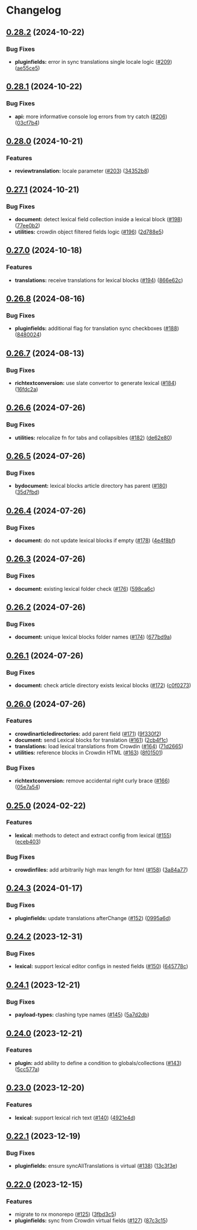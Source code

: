 # Changelog

## [0.28.2](https://github.com/thompsonsj/payload-crowdin-sync/compare/payload-crowdin-sync-v0.28.1...payload-crowdin-sync-v0.28.2) (2024-10-22)


### Bug Fixes

* **pluginfields:** error in sync translations single locale logic ([#209](https://github.com/thompsonsj/payload-crowdin-sync/issues/209)) ([ae55ce5](https://github.com/thompsonsj/payload-crowdin-sync/commit/ae55ce5aaa0ffe0b0a914e9d9444c293a3585545))

## [0.28.1](https://github.com/thompsonsj/payload-crowdin-sync/compare/payload-crowdin-sync-v0.28.0...payload-crowdin-sync-v0.28.1) (2024-10-22)


### Bug Fixes

* **api:** more informative console log errors from try catch ([#206](https://github.com/thompsonsj/payload-crowdin-sync/issues/206)) ([03cf7b4](https://github.com/thompsonsj/payload-crowdin-sync/commit/03cf7b4f5c4b91aeec941a478e08a38d9c9542e4))

## [0.28.0](https://github.com/thompsonsj/payload-crowdin-sync/compare/payload-crowdin-sync-v0.27.1...payload-crowdin-sync-v0.28.0) (2024-10-21)


### Features

* **reviewtranslation:** locale parameter ([#203](https://github.com/thompsonsj/payload-crowdin-sync/issues/203)) ([34352b8](https://github.com/thompsonsj/payload-crowdin-sync/commit/34352b8f34dac710033e5e805916c35f571868e4))

## [0.27.1](https://github.com/thompsonsj/payload-crowdin-sync/compare/payload-crowdin-sync-v0.27.0...payload-crowdin-sync-v0.27.1) (2024-10-21)


### Bug Fixes

* **document:** detect lexical field collection inside a lexical block ([#198](https://github.com/thompsonsj/payload-crowdin-sync/issues/198)) ([77ee0b2](https://github.com/thompsonsj/payload-crowdin-sync/commit/77ee0b2b010959d6fb5738670a55cb81c0721e4b))
* **utilities:** crowdin object filtered fields logic ([#196](https://github.com/thompsonsj/payload-crowdin-sync/issues/196)) ([2d788e5](https://github.com/thompsonsj/payload-crowdin-sync/commit/2d788e50f0308891344a4198c128138a0b9dcfca))

## [0.27.0](https://github.com/thompsonsj/payload-crowdin-sync/compare/payload-crowdin-sync-v0.26.8...payload-crowdin-sync-v0.27.0) (2024-10-18)


### Features

* **translations:** receive translations for lexical blocks ([#194](https://github.com/thompsonsj/payload-crowdin-sync/issues/194)) ([866e62c](https://github.com/thompsonsj/payload-crowdin-sync/commit/866e62c8bd26a00be95a1212e02950471e193311))

## [0.26.8](https://github.com/thompsonsj/payload-crowdin-sync/compare/payload-crowdin-sync-v0.26.7...payload-crowdin-sync-v0.26.8) (2024-08-16)


### Bug Fixes

* **pluginfields:** additional flag for translation sync checkboxes ([#188](https://github.com/thompsonsj/payload-crowdin-sync/issues/188)) ([8480024](https://github.com/thompsonsj/payload-crowdin-sync/commit/84800242a4e9eea3962ed1d1e3999c6ba5efd75b))

## [0.26.7](https://github.com/thompsonsj/payload-crowdin-sync/compare/payload-crowdin-sync-v0.26.6...payload-crowdin-sync-v0.26.7) (2024-08-13)


### Bug Fixes

* **richtextconversion:** use slate convertor to generate lexical ([#184](https://github.com/thompsonsj/payload-crowdin-sync/issues/184)) ([16fdc2a](https://github.com/thompsonsj/payload-crowdin-sync/commit/16fdc2a13d6926730f5326086851604596963d13))

## [0.26.6](https://github.com/thompsonsj/payload-crowdin-sync/compare/payload-crowdin-sync-v0.26.5...payload-crowdin-sync-v0.26.6) (2024-07-26)


### Bug Fixes

* **utilities:** relocalize fn for tabs and collapsibles ([#182](https://github.com/thompsonsj/payload-crowdin-sync/issues/182)) ([de62e80](https://github.com/thompsonsj/payload-crowdin-sync/commit/de62e8029486fab9ff83a61928c60da278ed9da2))

## [0.26.5](https://github.com/thompsonsj/payload-crowdin-sync/compare/payload-crowdin-sync-v0.26.4...payload-crowdin-sync-v0.26.5) (2024-07-26)


### Bug Fixes

* **bydocument:** lexical blocks article directory has parent ([#180](https://github.com/thompsonsj/payload-crowdin-sync/issues/180)) ([35d7fbd](https://github.com/thompsonsj/payload-crowdin-sync/commit/35d7fbd18b2fe7ace493be0e3b6016d36a6e941f))

## [0.26.4](https://github.com/thompsonsj/payload-crowdin-sync/compare/payload-crowdin-sync-v0.26.3...payload-crowdin-sync-v0.26.4) (2024-07-26)


### Bug Fixes

* **document:** do not update lexical blocks if empty ([#178](https://github.com/thompsonsj/payload-crowdin-sync/issues/178)) ([4e4f8bf](https://github.com/thompsonsj/payload-crowdin-sync/commit/4e4f8bf9919a15d3dce42dcb654219642b03419f))

## [0.26.3](https://github.com/thompsonsj/payload-crowdin-sync/compare/payload-crowdin-sync-v0.26.2...payload-crowdin-sync-v0.26.3) (2024-07-26)


### Bug Fixes

* **document:** existing lexical folder check ([#176](https://github.com/thompsonsj/payload-crowdin-sync/issues/176)) ([598ca6c](https://github.com/thompsonsj/payload-crowdin-sync/commit/598ca6cd7e9528eb4f6a84b978287b062eea59cf))

## [0.26.2](https://github.com/thompsonsj/payload-crowdin-sync/compare/payload-crowdin-sync-v0.26.1...payload-crowdin-sync-v0.26.2) (2024-07-26)


### Bug Fixes

* **document:** unique lexical blocks folder names ([#174](https://github.com/thompsonsj/payload-crowdin-sync/issues/174)) ([677bd9a](https://github.com/thompsonsj/payload-crowdin-sync/commit/677bd9a791926f761a2118c287390a46fd300335))

## [0.26.1](https://github.com/thompsonsj/payload-crowdin-sync/compare/payload-crowdin-sync-v0.26.0...payload-crowdin-sync-v0.26.1) (2024-07-26)


### Bug Fixes

* **document:** check article directory exists lexical blocks ([#172](https://github.com/thompsonsj/payload-crowdin-sync/issues/172)) ([c0f0273](https://github.com/thompsonsj/payload-crowdin-sync/commit/c0f02736a2e72a5816995235cad3b79fe59c2826))

## [0.26.0](https://github.com/thompsonsj/payload-crowdin-sync/compare/payload-crowdin-sync-v0.25.0...payload-crowdin-sync-v0.26.0) (2024-07-26)


### Features

* **crowdinarticledirectories:** add parent field ([#171](https://github.com/thompsonsj/payload-crowdin-sync/issues/171)) ([9f330f2](https://github.com/thompsonsj/payload-crowdin-sync/commit/9f330f2f1785d04cf6b771db42307fcf8eb595f9))
* **document:** send Lexical blocks for translation ([#161](https://github.com/thompsonsj/payload-crowdin-sync/issues/161)) ([2cb4f1c](https://github.com/thompsonsj/payload-crowdin-sync/commit/2cb4f1c1d6df555d353c5aca691f06974bca71c8))
* **translations:** load lexical translations from Crowdin ([#164](https://github.com/thompsonsj/payload-crowdin-sync/issues/164)) ([71d2665](https://github.com/thompsonsj/payload-crowdin-sync/commit/71d266525c34b269a351a3d6e8766376798b95e3))
* **utilities:** reference blocks in Crowdin HTML ([#163](https://github.com/thompsonsj/payload-crowdin-sync/issues/163)) ([8f01501](https://github.com/thompsonsj/payload-crowdin-sync/commit/8f01501b85e364e82d02574c93601c07753c5944))


### Bug Fixes

* **richtextconversion:** remove accidental right curly brace ([#166](https://github.com/thompsonsj/payload-crowdin-sync/issues/166)) ([05e7a54](https://github.com/thompsonsj/payload-crowdin-sync/commit/05e7a548bca66d997bda765248d7ec3249ebd075))

## [0.25.0](https://github.com/thompsonsj/payload-crowdin-sync/compare/payload-crowdin-sync-v0.24.3...payload-crowdin-sync-v0.25.0) (2024-02-22)


### Features

* **lexical:** methods to detect and extract config from lexical ([#155](https://github.com/thompsonsj/payload-crowdin-sync/issues/155)) ([eceb403](https://github.com/thompsonsj/payload-crowdin-sync/commit/eceb403c2b8817ad048b50302d349948d446c514))


### Bug Fixes

* **crowdinfiles:** add arbitrarily high max length for html ([#158](https://github.com/thompsonsj/payload-crowdin-sync/issues/158)) ([3a84a77](https://github.com/thompsonsj/payload-crowdin-sync/commit/3a84a773b3008a1863e1dcc5601af37ff469f48a))

## [0.24.3](https://github.com/thompsonsj/payload-crowdin-sync/compare/payload-crowdin-sync-v0.24.2...payload-crowdin-sync-v0.24.3) (2024-01-17)


### Bug Fixes

* **pluginfields:** update translations afterChange ([#152](https://github.com/thompsonsj/payload-crowdin-sync/issues/152)) ([0995a6d](https://github.com/thompsonsj/payload-crowdin-sync/commit/0995a6d69339d87810989bc6dcbbab7788e48398))

## [0.24.2](https://github.com/thompsonsj/payload-crowdin-sync/compare/payload-crowdin-sync-v0.24.1...payload-crowdin-sync-v0.24.2) (2023-12-31)


### Bug Fixes

* **lexical:** support lexical editor configs in nested fields ([#150](https://github.com/thompsonsj/payload-crowdin-sync/issues/150)) ([645778c](https://github.com/thompsonsj/payload-crowdin-sync/commit/645778c4a1279b6aed9e58eb45066f4c827c2252))

## [0.24.1](https://github.com/thompsonsj/payload-crowdin-sync/compare/payload-crowdin-sync-v0.24.0...payload-crowdin-sync-v0.24.1) (2023-12-21)


### Bug Fixes

* **payload-types:** clashing type names ([#145](https://github.com/thompsonsj/payload-crowdin-sync/issues/145)) ([5a7d2db](https://github.com/thompsonsj/payload-crowdin-sync/commit/5a7d2db96efe5ab5adb808de8834b7e65e32b849))

## [0.24.0](https://github.com/thompsonsj/payload-crowdin-sync/compare/payload-crowdin-sync-v0.23.0...payload-crowdin-sync-v0.24.0) (2023-12-21)


### Features

* **plugin:** add ability to define a condition to globals/collections ([#143](https://github.com/thompsonsj/payload-crowdin-sync/issues/143)) ([5cc577a](https://github.com/thompsonsj/payload-crowdin-sync/commit/5cc577aa17ffcf52f0c1ae7b1aee5a35745cc335))

## [0.23.0](https://github.com/thompsonsj/payload-crowdin-sync/compare/payload-crowdin-sync-v0.22.1...payload-crowdin-sync-v0.23.0) (2023-12-20)


### Features

* **lexical:** support lexical rich text ([#140](https://github.com/thompsonsj/payload-crowdin-sync/issues/140)) ([4921e4d](https://github.com/thompsonsj/payload-crowdin-sync/commit/4921e4dbc6221f27dae9fa282de09506b3124863))

## [0.22.1](https://github.com/thompsonsj/payload-crowdin-sync/compare/payload-crowdin-sync-v0.22.0...payload-crowdin-sync-v0.22.1) (2023-12-19)


### Bug Fixes

* **pluginfields:** ensure syncAllTranslations is virtual ([#138](https://github.com/thompsonsj/payload-crowdin-sync/issues/138)) ([13c3f3e](https://github.com/thompsonsj/payload-crowdin-sync/commit/13c3f3e1f68331aeff53c1045b90ec86886baa85))

## [0.22.0](https://github.com/thompsonsj/payload-crowdin-sync/compare/payload-crowdin-sync-v0.21.0...payload-crowdin-sync-v0.22.0) (2023-12-15)


### Features

* migrate to nx monorepo ([#125](https://github.com/thompsonsj/payload-crowdin-sync/issues/125)) ([3fbd3c5](https://github.com/thompsonsj/payload-crowdin-sync/commit/3fbd3c551ec0a73fd3deb18f860da6f02dafe5db))
* **pluginfields:** sync from Crowdin virtual fields ([#127](https://github.com/thompsonsj/payload-crowdin-sync/issues/127)) ([87c3c15](https://github.com/thompsonsj/payload-crowdin-sync/commit/87c3c15b70d06641756c096520828e171417f27c))
